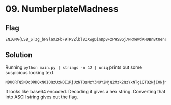 # 09. NumberplateMadness

## Flag

```
ENIGMA{LSB_ST3g_bF9laXZFbF9TRVZlbl83XwgDinDp8+zPHSBGj/NRmeWdKH0BnBtUensV/p5Z8xGdLGFPxDi5fjWYLTkhBuFkUQ==}
```

## Solution

Running `python main.py | strings -n 12 | uniq` prints out some suspicious looking text.

```
NDU0RTQ5NDc0RDQxN0I0QzUzNDI1RjUzNTQzMzY3NUY2MjQ2Mzk2QzYxNTg1QTQ2NjI0NjM5NTQ1MjU2NUE2QzYyNkMzODMzNTg3NzY3NDQ2OTZFNDQ3MDM4MkI3QTUwNDg1MzQyNDc2QTJGNEU1MjZENjU1NzY0NEI0ODMwNDI2RTQyNzQ1NTY1NkU3MzU2MkY3MDM1NUEzODc4NDc2NDRDNDc0NjUwNzg0NDY5MzU2NjZBNTc1OTRDNTQ2QjY4NDI3NTQ2NkI1NTUxM0QzRDdE
```

It looks like base64 encoded. Decoding it gives a hex string. Converting that into ASCII string gives out the flag.

